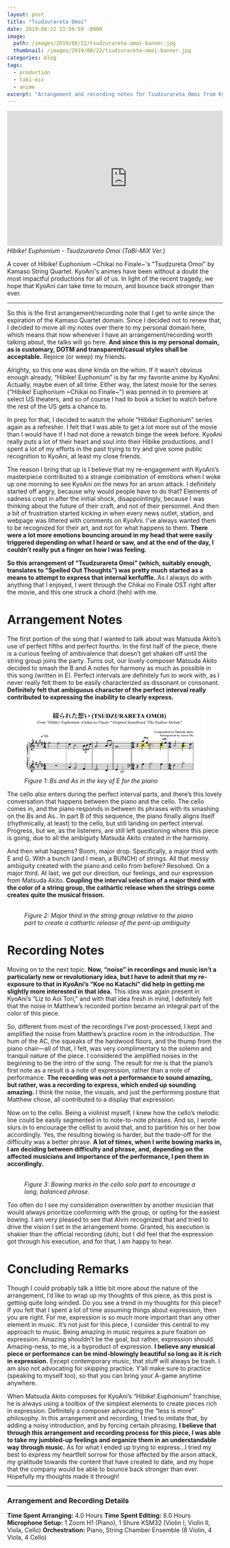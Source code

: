 ```yaml
---
layout: post
title: "Tsudzurareta Omoi"
date: 2019-08-22 11:59:59 -0800
image: 
  path: /images/2019/08/22/tsudzurareta-omoi-banner.jpg
  thumbnail: /images/2019/08/22/tsudzurareta-omoi-banner.jpg
categories: blog
tags:
  - production
  - tabi-mix
  - anime
excerpt: "Arrangement and recording notes for Tsudzurareta Omoi from Kyoto Animation’s Hibike! Euphonium series."
---
```


<figure class="align-center" style="margin:0px;padding:0px;overflow:hidden">
    <div style="text-align: center;">
        <iframe
            width="560"
            height="315"
            src="https://www.youtube.com/embed/nvNvE332o6Q"
            frameborder="0">
        </iframe>
    </div>
    <figcaption><i>Hibike! Euphonium - Tsudzurareta Omoi (TaBi-MiX Ver.)</i></figcaption>
</figure>

A cover of Hibike! Euphonium ~Chikai no Finale~'s "Tsudzureta Omoi" by Kamaso String Quartet. KyoAni's animes have been without a doubt the most impactful productions for all of us. In light of the recent tragedy, we hope that KyoAni can take time to mourn, and bounce back stronger than ever.

<hr>

So this is the first arrangement/recording note that I get to write since the expiration of the Kamaso Quartet domain.  Since I decided not to renew that, I decided to move all my notes over there to my personal domain here, which means that now whenever I have an arrangement/recording worth talking about, the talks will go here.  **And since this is my personal domain, as is customary, DOTM and transparent/casual styles shall be acceptable.**  Rejoice (or weep) my friends.

Alrighty, so this one was done kinda on the whim.  If it wasn’t obvious enough already, “Hibike! Euphonium” is by far my favorite anime by KyoAni.  Actually, maybe even of all time.  Either way, the latest movie for the series (“Hibike! Euphonium ~Chikai no Finale~”) was penned in to premiere at select US theaters, and so of course I had to book a ticket to watch before the rest of the US gets a chance to.

In prep for that, I decided to watch the whole “Hibike! Euphonium” series again as a refresher.  I felt that I was able to get a lot more out of the movie than I would have if I had not done a rewatch binge the week before.  KyoAni really puts a lot of their heart and soul into their Hibike productions, and I spent a lot of my efforts in the past trying to try and give some public recognition to KyoAni, at least my close friends.

The reason I bring that up is I believe that my re-engagement with KyoAni’s masterpiece contributed to a strange combination of emotions when I woke up one morning to see KyoAni on the news for an arson attack.  I definitely started off angry, because why would people have to do that?  Elements of sadness crept in after the initial shock, disappointingly, because I was thinking about the future of their craft, and not of their personnel.  And then a bit of frustration started kicking in when every news outlet, station, and webpage was littered with comments on KyoAni.  I’ve always wanted them to be recognized for their art, and not for what happens to them.  **There were a lot more emotions bouncing around in my head that were easily triggered depending on what I heard or saw, and at the end of the day, I couldn’t really put a finger on how I was feeling.**

**So this arrangement of “Tsudzurareta Omoi” (which, suitably enough, translates to “Spelled Out Thoughts”) was pretty much started as a means to attempt to express that internal kerfuffle.**  As I always do with anything that I enjoyed, I went through the Chikai no Finale OST right after the movie, and this one struck a chord (heh) with me.

# Arrangement Notes

The first portion of the song that I wanted to talk about was Matsuda Akito’s use of perfect fifths and perfect fourths.  In the first half of the piece, there is a curious feeling of ambivalence that doesn’t get shaken off until the string group joins the party.  Turns out, our lovely composer Matsuda Akito decided to smash the B and A notes for harmony as much as possible in this song (written in E).  Perfect intervals are definitely fun to work with, as I never really felt them to be easily characterized as dissonant or consonant.  **Definitely felt that ambiguous character of the perfect interval really contributed to expressing the inability to clearly express.**

<figure class="align-center">
    <img src="/images/2019/08/22/figure-1-bs-and-as-in-the-key-of-e-for-the-piano.jpg" alt="">
    <figcaption><i>Figure 1: Bs and As in the key of E for the piano</i></figcaption>
</figure>

The cello also enters during the perfect interval parts, and there’s this lovely conversation that happens between the piano and the cello.  The cello comes in, and the piano responds in between its phrases with its smashing on the Bs and As.. In part B of this sequence, the piano finally aligns itself (rhythmically, at least) to the cello, but still landing on perfect interval.  Progress, but we, as the listeners, are still left questioning where this piece is going, due to all the ambiguity Matsuda Akito created in the harmony.

And then what happens?  Boom, major drop.  Specifically, a major third with E and G.  With a bunch (and I mean, a BUNCH) of strings.  All that messy ambiguity created with the piano and cello from before?  Resolved.  On a major third.  At last, we got our direction, our feelings, and our expression from Matsuda Akito.  **Coupling the interval selection of a major third with the color of a string group, the cathartic release when the strings come creates quite the musical frisson.**

<figure class="align-center">
    <img src="/images/2019/08/22/figure-2-major-third-in-the-string-group-relative-to-the-piano-part.jpg" alt="">
    <figcaption><i>Figure 2: Major third in the string group relative to the piano part to create a cathartic release of the pent-up ambiguity</i></figcaption>
</figure>

# Recording Notes

Moving on to the next topic.  **Now, “noise” in recordings and music isn’t a particularly new or revolutionary idea, but I have to admit that my re-exposure to that in KyoAni’s “Koe no Katachi” did help in getting me slightly more interested in that idea.**  This idea was again present in KyoAni’s “Liz to Aoi Tori,” and with that idea fresh in mind, I definitely felt that the noise in Matthew’s recorded portion became an integral part of the color of this piece.

So, different from most of the recordings I’ve post-processed, I kept and amplified the noise from Matthew’s practice room in the introduction.  The hum of the AC, the squeaks of the hardwood floors, and the thump from the piano chair—all of that, I felt, was very complimentary to the solemn and tranquil nature of the piece.  I considered the amplified noises in the beginning to be the intro of the song.  The result for me is that the piano’s first note as a result is a note of expression, rather than a note of performance.  **The recording was not a performance to sound amazing, but rather, was a recording to express, which ended up sounding amazing.**  I think the noise, the visuals, and just the performing posture that Matthew chose, all contributed to a display that expression.

Now on to the cello.  Being a violinist myself, I knew how the cello’s melodic line could be easily segmented in to note-to-note phrases.  And so, I wrote slurs in to encourage the cellist to avoid that, and to partition his or her bow accordingly.  Yes, the resulting bowing is harder, but the trade-off for the difficulty was a better phrase.  **A lot of times, when I write bowing marks in, I am deciding between difficulty and phrase, and, depending on the affected musicians and importance of the performance, I pen them in accordingly.**

<figure class="align-center">
    <img src="/images/2019/08/22/figure-3-bowing-marks-in-the-cello-solo-part-to-encourage-a-long-balanced-phrase.jpg" alt="">
    <figcaption><i>Figure 3: Bowing marks in the cello solo part to encourage a long, balanced phrase.</i></figcaption>
</figure>

Too often do I see my consideration overwritten by another musician that would always prioritize conforming with the group, or opting for the easiest bowing.  I am very pleased to see that Alvin recognized that and tried to drive the vision I set in the arrangement home.  Granted, his execution is shakier than the official recording (duh), but I did feel that the expression got through his execution, and for that, I am happy to hear.

# Concluding Remarks

Though I could probably talk a little bit more about the nature of the arrangement, I’d like to wrap up my thoughts of this piece, as this post is getting quite long winded.  Do you see a trend in my thoughts for this piece?  If you felt that I spent a lot of time assuming things about expression, then you are right.  For me, expression is so much more important than any other element in music.  It’s not just for this piece, I consider this central to my approach to music.  Being amazing in music requires a pure fixation on expression.   Amazing shouldn’t be the goal, but rather, expression should.  Amazing-ness, to me, is a byproduct of expression.  **I believe any musical piece or performance can be mind-blowingly beautiful so long as it is rich in expression.**  Except contemporary music, that stuff will always be trash.  I am also not advocating for skipping practice.  Y’all make sure to practice (speaking to myself too), so that you can bring your A-game anytime anywhere.

When Matsuda Akito composes for KyoAni’s “Hibike! Euphonium” franchise, he is always using a toolbox of the simplest elements to create pieces rich in expression.  Definitely a composer advocating the “less is more” philosophy.  In this arrangement and recording, I tried to imitate that, by adding a noisy introduction, and by forcing certain phrasing.  **I believe that through this arrangement and recording process for this piece, I was able to take my jumbled-up feelings and organize them in an understandable way through music.**  As for what I ended up trying to express…I tried my best to express my heartfelt sorrow for those affected by the arson attack, my gratitude towards the content that have created to date, and my hope that the company would be able to bounce back stronger than ever.  Hopefully my thoughts made it through!

<hr>

### Arrangement and Recording Details

**Time Spent Arranging:**  4.0 Hours
**Time Spent Editing:**  8.0 Hours
**Microphone Setup:**  1 Zoom H1 (Piano), 1 Shure KSM32 (Violin I, Violin II, Viola, Cello)
**Orchestration:**  Piano, String Chamber Ensemble (8 Violin, 4 Viola, 4 Cello)